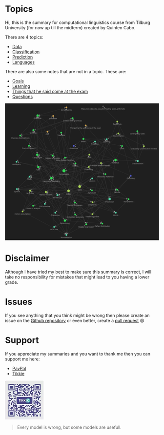# Topics 
Hi, this is the summary for computational linguistics course from Tilburg University (for now up till the midterm) created by Quinten Cabo. 

There are 4 topics:

- [Data](Data.md)
- [Classification](Classification.md)
- [Prediction](Prediction.md)
- [Languages](Languages.md)

There are also some notes that are not in a topic. These are:

- [Goals](Goals.md)
- [Learning](Learning.md)
- [Things that he said come at the exam](Things%20that%20he%20said%20come%20at%20the%20exam.md)
- [Questions](Other/Questions.md)

![network](network.webp)

# Disclaimer 
Although I have tried my best to make sure this summary is correct, I will take no responsibility for mistakes that might lead to you having a lower grade. 

# Issues 
If you see anything that you think might be wrong then please create an issue on the [Github repository](https://github.com/tintin10q/computational-linguistics-summary) or even better, create a [pull request](https://www.dataschool.io/how-to-contribute-on-github/) 😄 

# Support
If you appreciate my summaries and you want to thank me then you can support me
here: 

- [PayPal](https://www.paypal.me/quintencabo)
- [Tikkie](https://tikkie.me/pay/tvc88f91200qmq9fujar)


![Tikkie qr code valid till april 4](tikkies.webp)

>Every model is wrong, but some models are usefull.